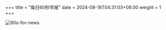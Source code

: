 +++
title = "每日60秒早报"
date = 2024-08-18T04:31:03+08:00
weight = 1
+++

![60s-for-news](/img/zaobao/zaobao.png "由 ALAPI 提供支持")
